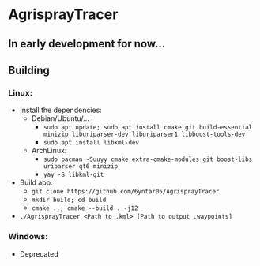 # AgrisprayTracer
## In early development for now...

## Building
### Linux:
- Install the dependencies:
    - Debian/Ubuntu/... :
      - `sudo apt update; sudo apt install cmake git build-essential minizip liburiparser-dev liburiparser1 libboost-tools-dev`
      - `sudo apt install libkml-dev`
    - ArchLinux:
      - `sudo pacman -Suuyy cmake extra-cmake-modules git boost-libs uriparser qt6 minizip`
      - `yay -S libkml-git`
- Build app:
    - `git clone https://github.com/6yntar05/AgrisprayTracer`
    - `mkdir build; cd build`
    - `cmake ..; cmake --build . -j12`
- `./AgrisprayTracer <Path to .kml> [Path to output .waypoints]`

### Windows:
- Deprecated